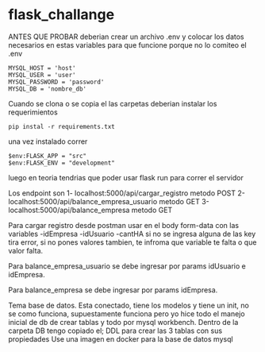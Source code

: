 # flask_challange

ANTES QUE PROBAR deberian crear un archivo .env y colocar los datos necesarios en estas variables para que funcione porque no lo comiteo el .env
```
MYSQL_HOST = 'host'
MYSQL_USER = 'user'
MYSQL_PASSWORD = 'password'
MYSQL_DB = 'nombre_db'
```

Cuando se clona o se copia el las carpetas deberian instalar los requerimientos
```
pip instal -r requirements.txt
```

una vez instalado correr 
```
$env:FLASK_APP = "src"       
$env:FLASK_ENV = "development"
```
luego en teoria tendrias que poder usar flask run para correr el servidor


Los endpoint son 
1- localhost:5000/api/cargar_registro metodo POST
2-localhost:5000/api/balance_empresa_usuario  metodo GET
3-localhost:5000/api/balance_empresa metodo GET

Para cargar registro desde postman usar en el body form-data con las variables 
  -idEmpresa
  -idUsuario
  -cantHA
 si no se ingresa alguna de las key tira error, si no pones valores tambien, te infroma que variable te falta o que valor falta.
 
Para balance_empresa_usuario se debe ingresar por params idUsuario e idEmpresa.
 
Para balance_empresa se debe ingresar por params idEmpresa.

Tema base de datos. Esta conectado, tiene los modelos y tiene un init, no se como funciona, supuestamente funciona pero yo hice todo el manejo inicial de db de crear tablas y todo por mysql workbench. Dentro de la carpeta DB tengo copiado el; DDL para crear las 3 tablas con sus propiedades
Use una imagen en  docker para la base de datos mysql
